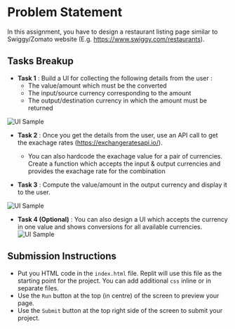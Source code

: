 # Problem Statement
In this assignment, you have to design a restaurant listing page similar to Swiggy/Zomato website (E.g. https://www.swiggy.com/restaurants). 

## Tasks Breakup

- **Task 1** : Build a UI for collecting the following details from the user : 
  - The value/amount which must be the converted
  - The input/source currency corresponding to the amount
  - The output/destination currency in which the amount must be returned

![UI Sample](https://replit-images.s3.ap-south-1.amazonaws.com/Replit-images/Screenshot+2021-09-18+at+1.56.18+PM.png )

- **Task 2** : Once you get the details from the user, use an API call to get the exachage rates (https://exchangeratesapi.io/). 

  - You can also hardcode the exachage value for a pair of currencies. Create a function which accepts the input & output currencies and provides the exachage rate for the combination

- **Task 3** : Compute the value/amount in the output currency and display it to the user. 

 
![UI Sample](https://replit-images.s3.ap-south-1.amazonaws.com/Replit-images/Screenshot+2021-09-18+at+2.09.40+PM.png )

- **Task 4 (Optional)** : You can also design a UI which accepts the currency in one value and shows conversions for all available currencies.
![UI Sample](https://replit-images.s3.ap-south-1.amazonaws.com/Replit-images/Screenshot+2021-09-18+at+2.33.02+PM.png)

## Submission Instructions

- Put you HTML code in the `index.html` file. Replit will use this file as the starting point for the project. You can add additional `css` inline or in separate files. 
- Use the `Run` button at the top (in centre) of the screen to preview your page. 
- Use the `Submit` button at the top right side of the screen to submit your project.   
